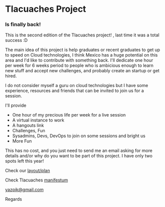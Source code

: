 # Tlacuaches Project

### Is finally back!
This is the second edition of the Tlacuaches project! , last time it was a total success :D

The main idea of this project is help graduates or recent graduates to get up to speed on Cloud technologies, I think Mexico has a huge potential on this area and I'd like to contribute with something back.
I'll dedicate one hour per week for 6 weeks period to people who is ambicious enough to learn new stuff and accept new challenges, and probably create an startup or get hired.

I do not consider myself a guru on cloud technologies but I have some experience, resources and friends that can be invited to join us for a session.


I'll provide 
- One hour of my precious life per week for a live session
- A virtual instance to work
- A hangouts link
- Challenges, Fun
- Sysadmins, Devs, DevOps to join on some sessions and bright us
- More Fun

This has no cost, and you just need to send me an email asking for more details and/or why do you want to be part of this project.
I have only two spots left this year!

Check our [layout/plan](https://github.com/yazpik/tlacuaches/blob/master/layout/plan.md) 

Check Tlacuaches [manifestum](https://github.com/yazpik/tlacuaches/blob/master/manifestum.md) 

yazpik@gmail.com

Regards




